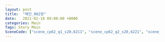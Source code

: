 ```yaml
---
layout: post
title:  "메인_062장"
date:   2021-02-18 09:00:00 +0000
categories: Main
Tags: Story Main
SceneCode: ["scene_cp62_q1_s20,6211", "scene_cp62_q2_s20,6221", "scene_cp62_q3_s20,6231", "scene_cp62_q4_s20,6241", "scene_cp62_q4_s30,6242"]
---
```

